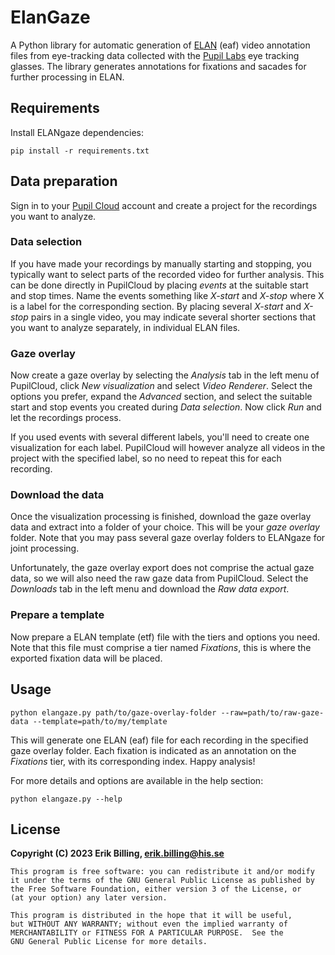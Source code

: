 # ElanGaze
A Python library for automatic generation of [ELAN](https://archive.mpi.nl/tla/elan) (eaf) video annotation files from eye-tracking data collected with the [Pupil Labs](https://pupil-labs.com/) eye tracking glasses. The library generates annotations for fixations and sacades for further processing in ELAN. 

## Requirements

Install ELANgaze dependencies:

    pip install -r requirements.txt

## Data preparation

Sign in to your [Pupil Cloud](https://cloud.pupil-labs.com) account and create a project for the recordings you want to analyze.

### Data selection

If you have made your recordings by manually starting and stopping, you typically want to select parts of the recorded video for further analysis. This can be done directly in PupilCloud by placing *events* at the suitable start and stop times. Name the events something like *X-start* and *X-stop* where X is a label for the corresponding section. By placing several *X-start* and *X-stop* pairs in a single video, you may indicate several shorter sections that you want to analyze separately, in individual ELAN files. 

### Gaze overlay

Now create a gaze overlay by selecting the *Analysis* tab in the left menu of PupilCloud, click *New visualization* and select *Video Renderer*. Select the options you prefer, expand the *Advanced* section, and select the suitable start and stop events you created during *Data selection*. Now click *Run* and let the recordings process. 

If you used events with several different labels, you'll need to create one visualization for each label. PupilCloud will however analyze all videos in the project with the specified label, so no need to repeat this for each recording. 

### Download the data

Once the visualization processing is finished, download the gaze overlay data and extract into a folder of your choice. This will be your *gaze overlay* folder. Note that you may pass several gaze overlay folders to ELANgaze for joint processing. 

Unfortunately, the gaze overlay export does not comprise the actual gaze data, so we will also need the raw gaze data from PupilCloud. Select the *Downloads* tab in the left menu and download the *Raw data export*.

### Prepare a template

Now prepare a ELAN template (etf) file with the tiers and options you need. Note that this file must comprise a tier named *Fixations*, this is where the exported fixation data will be placed. 

## Usage

    python elangaze.py path/to/gaze-overlay-folder --raw=path/to/raw-gaze-data --template=path/to/my/template 

This will generate one ELAN (eaf) file for each recording in the specified gaze overlay folder. Each fixation is indicated as an annotation on the *Fixations* tier, with its corresponding index. Happy analysis!  

For more details and options are available in the help section: 

    python elangaze.py --help

## License

**Copyright (C) 2023  Erik Billing, erik.billing@his.se**

    This program is free software: you can redistribute it and/or modify
    it under the terms of the GNU General Public License as published by
    the Free Software Foundation, either version 3 of the License, or
    (at your option) any later version.

    This program is distributed in the hope that it will be useful,
    but WITHOUT ANY WARRANTY; without even the implied warranty of
    MERCHANTABILITY or FITNESS FOR A PARTICULAR PURPOSE.  See the
    GNU General Public License for more details.